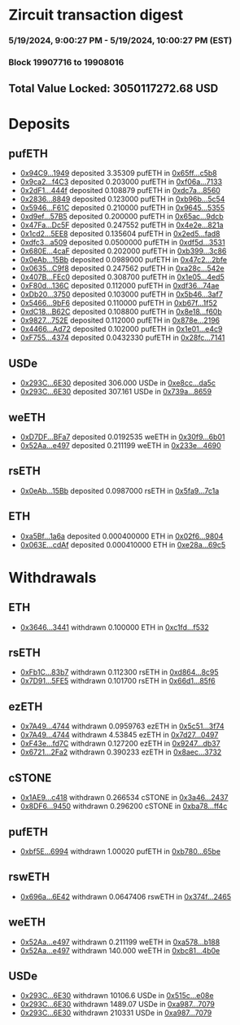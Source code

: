 # Zircuit transaction digest
### 5/19/2024, 9:00:27 PM - 5/19/2024, 10:00:27 PM (EST)
### Block 19907716 to 19908016

## Total Value Locked: 3050117272.68 USD

# Deposits
## pufETH
- [0x94C9...1949](https://etherscan.io/address/0x94C9992F56f99409D7f420fe3175C3a6b6101949) deposited 3.35309 pufETH in [0x65ff...c5b8](https://etherscan.io/tx/0x94C9992F56f99409D7f420fe3175C3a6b6101949)
- [0x9ca2...f4C3](https://etherscan.io/address/0x9ca28E066D27AB20887B0f5fB5E446ec647ef4C3) deposited 0.203000 pufETH in [0xf06a...7133](https://etherscan.io/tx/0x9ca28E066D27AB20887B0f5fB5E446ec647ef4C3)
- [0x2dF1...444f](https://etherscan.io/address/0x2dF1f56bfEA5e36C0C7e3e80226A802704eA444f) deposited 0.108879 pufETH in [0xdc7a...8560](https://etherscan.io/tx/0x2dF1f56bfEA5e36C0C7e3e80226A802704eA444f)
- [0x2836...8849](https://etherscan.io/address/0x28362402De25574477fA26873e306701020F8849) deposited 0.123000 pufETH in [0xb96b...5c54](https://etherscan.io/tx/0x28362402De25574477fA26873e306701020F8849)
- [0x5946...F61C](https://etherscan.io/address/0x5946d081fC6645328d0ECE258Ac176341e78F61C) deposited 0.210000 pufETH in [0x9645...5355](https://etherscan.io/tx/0x5946d081fC6645328d0ECE258Ac176341e78F61C)
- [0xd9ef...57B5](https://etherscan.io/address/0xd9efD8692fDd81e0FEe20c0dD971a8a1380a57B5) deposited 0.200000 pufETH in [0x65ac...9dcb](https://etherscan.io/tx/0xd9efD8692fDd81e0FEe20c0dD971a8a1380a57B5)
- [0x47Fa...Dc5F](https://etherscan.io/address/0x47Fa95CB2FaE3F48709C2c8102A87F92efBDDc5F) deposited 0.247552 pufETH in [0x4e2e...821a](https://etherscan.io/tx/0x47Fa95CB2FaE3F48709C2c8102A87F92efBDDc5F)
- [0x1cd2...5EE8](https://etherscan.io/address/0x1cd27edD0135eEf914D334316597Aa7199f35EE8) deposited 0.135604 pufETH in [0x2ed5...fad8](https://etherscan.io/tx/0x1cd27edD0135eEf914D334316597Aa7199f35EE8)
- [0xdfc3...a509](https://etherscan.io/address/0xdfc3A16cbD7E19ceD1a833895ff1cfaFd3F1a509) deposited 0.0500000 pufETH in [0xdf5d...3531](https://etherscan.io/tx/0xdfc3A16cbD7E19ceD1a833895ff1cfaFd3F1a509)
- [0x680E...4caF](https://etherscan.io/address/0x680E3Ea221c5bf5E2B37e665Cf463804265A4caF) deposited 0.202000 pufETH in [0xb399...3c86](https://etherscan.io/tx/0x680E3Ea221c5bf5E2B37e665Cf463804265A4caF)
- [0x0eAb...15Bb](https://etherscan.io/address/0x0eAb6A64b047796D1bEAFaB18BeC25E21c9A15Bb) deposited 0.0989000 pufETH in [0x47c2...2bfe](https://etherscan.io/tx/0x0eAb6A64b047796D1bEAFaB18BeC25E21c9A15Bb)
- [0x0635...C9f8](https://etherscan.io/address/0x063548f26377b4c44337A533661BBf02CD33C9f8) deposited 0.247562 pufETH in [0xa28c...542e](https://etherscan.io/tx/0x063548f26377b4c44337A533661BBf02CD33C9f8)
- [0x407B...FEc0](https://etherscan.io/address/0x407B332Cb5E10128f87Ea3FFC3ae23D8fB48FEc0) deposited 0.308700 pufETH in [0x1e05...4ed5](https://etherscan.io/tx/0x407B332Cb5E10128f87Ea3FFC3ae23D8fB48FEc0)
- [0xF80d...136C](https://etherscan.io/address/0xF80dDD5119D83A0cfE9fd0FAB2A55a5b1fb7136C) deposited 0.112000 pufETH in [0xdf36...74ae](https://etherscan.io/tx/0xF80dDD5119D83A0cfE9fd0FAB2A55a5b1fb7136C)
- [0xDb20...3750](https://etherscan.io/address/0xDb209814C6E6F4cDb026A53f0E5E52A24EF43750) deposited 0.103000 pufETH in [0x5b46...3af7](https://etherscan.io/tx/0xDb209814C6E6F4cDb026A53f0E5E52A24EF43750)
- [0x5466...9bF6](https://etherscan.io/address/0x54667F44E034dC8AAAB8bB77942394b91E019bF6) deposited 0.110000 pufETH in [0xb67f...1f52](https://etherscan.io/tx/0x54667F44E034dC8AAAB8bB77942394b91E019bF6)
- [0xdC18...B62C](https://etherscan.io/address/0xdC18FcA9028e1eaC03A07272435aF39b8327B62C) deposited 0.108800 pufETH in [0x8e18...f60b](https://etherscan.io/tx/0xdC18FcA9028e1eaC03A07272435aF39b8327B62C)
- [0x9827...752E](https://etherscan.io/address/0x98272E30237833c7B4E17c987fad06Cb7a15752E) deposited 0.112000 pufETH in [0x878e...2196](https://etherscan.io/tx/0x98272E30237833c7B4E17c987fad06Cb7a15752E)
- [0x4466...Ad72](https://etherscan.io/address/0x4466c7f22D27F82Ce1a9758a771450E63231Ad72) deposited 0.102000 pufETH in [0x1e01...e4c9](https://etherscan.io/tx/0x4466c7f22D27F82Ce1a9758a771450E63231Ad72)
- [0xF755...4374](https://etherscan.io/address/0xF75519342feBF971982aD7F011870596da9a4374) deposited 0.0432330 pufETH in [0x28fc...7141](https://etherscan.io/tx/0xF75519342feBF971982aD7F011870596da9a4374)
## USDe
- [0x293C...6E30](https://etherscan.io/address/0x293C6937D8D82e05B01335F7B33FBA0c8e256E30) deposited 306.000 USDe in [0xe8cc...da5c](https://etherscan.io/tx/0x293C6937D8D82e05B01335F7B33FBA0c8e256E30)
- [0x293C...6E30](https://etherscan.io/address/0x293C6937D8D82e05B01335F7B33FBA0c8e256E30) deposited 307.161 USDe in [0x739a...8659](https://etherscan.io/tx/0x293C6937D8D82e05B01335F7B33FBA0c8e256E30)
## weETH
- [0xD7DF...BFa7](https://etherscan.io/address/0xD7DF7E085214743530afF339aFC420c7c720BFa7) deposited 0.0192535 weETH in [0x30f9...6b01](https://etherscan.io/tx/0xD7DF7E085214743530afF339aFC420c7c720BFa7)
- [0x52Aa...e497](https://etherscan.io/address/0x52Aa899454998Be5b000Ad077a46Bbe360F4e497) deposited 0.211199 weETH in [0x233e...4690](https://etherscan.io/tx/0x52Aa899454998Be5b000Ad077a46Bbe360F4e497)
## rsETH
- [0x0eAb...15Bb](https://etherscan.io/address/0x0eAb6A64b047796D1bEAFaB18BeC25E21c9A15Bb) deposited 0.0987000 rsETH in [0x5fa9...7c1a](https://etherscan.io/tx/0x0eAb6A64b047796D1bEAFaB18BeC25E21c9A15Bb)
## ETH
- [0xa5Bf...1a6a](https://etherscan.io/address/0xa5BfD15e6F14a715C289Fc24Bd0B35DDB75f1a6a) deposited 0.000400000 ETH in [0x02f6...9804](https://etherscan.io/tx/0xa5BfD15e6F14a715C289Fc24Bd0B35DDB75f1a6a)
- [0x063E...cdAf](https://etherscan.io/address/0x063E358807F55C6C7AE4FEffDB62cBCD7926cdAf) deposited 0.000410000 ETH in [0xe28a...69c5](https://etherscan.io/tx/0x063E358807F55C6C7AE4FEffDB62cBCD7926cdAf)
# Withdrawals
## ETH
- [0x3646...3441](https://etherscan.io/address/0x36463442D089111b5D2365a9C53714DB52833441) withdrawn 0.100000 ETH in [0xc1fd...f532](https://etherscan.io/tx/0x36463442D089111b5D2365a9C53714DB52833441)
## rsETH
- [0xFb1C...83b7](https://etherscan.io/address/0xFb1C3C42534081787055dee18B9E907e337483b7) withdrawn 0.112300 rsETH in [0xd864...8c95](https://etherscan.io/tx/0xFb1C3C42534081787055dee18B9E907e337483b7)
- [0x7D91...5FE5](https://etherscan.io/address/0x7D912762B502e9eF58E14b612f04788Eee935FE5) withdrawn 0.101700 rsETH in [0x66d1...85f6](https://etherscan.io/tx/0x7D912762B502e9eF58E14b612f04788Eee935FE5)
## ezETH
- [0x7A49...4744](https://etherscan.io/address/0x7A493Be5c2ce014cD049Bf178a1ac0Db1B434744) withdrawn 0.0959763 ezETH in [0x5c51...3f74](https://etherscan.io/tx/0x7A493Be5c2ce014cD049Bf178a1ac0Db1B434744)
- [0x7A49...4744](https://etherscan.io/address/0x7A493Be5c2ce014cD049Bf178a1ac0Db1B434744) withdrawn 4.53845 ezETH in [0x7d27...0497](https://etherscan.io/tx/0x7A493Be5c2ce014cD049Bf178a1ac0Db1B434744)
- [0xF43e...fd7C](https://etherscan.io/address/0xF43e479A364C8DDCbe3B913e1bDb5B9f12e3fd7C) withdrawn 0.127200 ezETH in [0x9247...db37](https://etherscan.io/tx/0xF43e479A364C8DDCbe3B913e1bDb5B9f12e3fd7C)
- [0x6721...2Fa2](https://etherscan.io/address/0x6721544b9238ae25aacCaA8D73293b53D8172Fa2) withdrawn 0.390233 ezETH in [0x8aec...3732](https://etherscan.io/tx/0x6721544b9238ae25aacCaA8D73293b53D8172Fa2)
## cSTONE
- [0x1AE9...c418](https://etherscan.io/address/0x1AE91CC71F3B91f0FA3b6ad22748a077deb6c418) withdrawn 0.266534 cSTONE in [0x3a46...2437](https://etherscan.io/tx/0x1AE91CC71F3B91f0FA3b6ad22748a077deb6c418)
- [0x8DF6...9450](https://etherscan.io/address/0x8DF69fE0D274fA3e1aFbF29cCDAB31598E4e9450) withdrawn 0.296200 cSTONE in [0xba78...ff4c](https://etherscan.io/tx/0x8DF69fE0D274fA3e1aFbF29cCDAB31598E4e9450)
## pufETH
- [0xbf5E...6994](https://etherscan.io/address/0xbf5E35F5bA4A1aA01454f03DAE4285c4C6fC6994) withdrawn 1.00020 pufETH in [0xb780...65be](https://etherscan.io/tx/0xbf5E35F5bA4A1aA01454f03DAE4285c4C6fC6994)
## rswETH
- [0x696a...6E42](https://etherscan.io/address/0x696a19e8ffd19DcF07Ce794E42c5e3Af92f56E42) withdrawn 0.0647406 rswETH in [0x374f...2465](https://etherscan.io/tx/0x696a19e8ffd19DcF07Ce794E42c5e3Af92f56E42)
## weETH
- [0x52Aa...e497](https://etherscan.io/address/0x52Aa899454998Be5b000Ad077a46Bbe360F4e497) withdrawn 0.211199 weETH in [0xa578...b188](https://etherscan.io/tx/0x52Aa899454998Be5b000Ad077a46Bbe360F4e497)
- [0x52Aa...e497](https://etherscan.io/address/0x52Aa899454998Be5b000Ad077a46Bbe360F4e497) withdrawn 140.000 weETH in [0xbc81...4b0e](https://etherscan.io/tx/0x52Aa899454998Be5b000Ad077a46Bbe360F4e497)
## USDe
- [0x293C...6E30](https://etherscan.io/address/0x293C6937D8D82e05B01335F7B33FBA0c8e256E30) withdrawn 10106.6 USDe in [0x515c...e08e](https://etherscan.io/tx/0x293C6937D8D82e05B01335F7B33FBA0c8e256E30)
- [0x293C...6E30](https://etherscan.io/address/0x293C6937D8D82e05B01335F7B33FBA0c8e256E30) withdrawn 1489.07 USDe in [0xa987...7079](https://etherscan.io/tx/0x293C6937D8D82e05B01335F7B33FBA0c8e256E30)
- [0x293C...6E30](https://etherscan.io/address/0x293C6937D8D82e05B01335F7B33FBA0c8e256E30) withdrawn 210331 USDe in [0xa987...7079](https://etherscan.io/tx/0x293C6937D8D82e05B01335F7B33FBA0c8e256E30)
